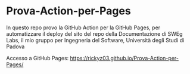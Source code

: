 # Prova-Action-per-Pages
In questo repo provo la GitHub Action per la GitHub Pages, per automatizzare il deploy del sito del repo della Documentazione di SWEg Labs, il mio gruppo per Ingegneria del Software, Università degli Studi di Padova

Accesso a GitHub Pages: https://rickyz03.github.io/Prova-Action-per-Pages/
